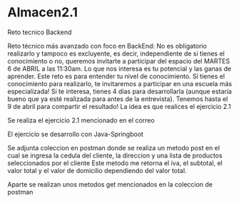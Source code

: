 # Almacen2.1
Reto tecnico Backend

Reto técnico más avanzado con foco en BackEnd: No es obligatorio realizarlo y tampoco es excluyente, es decir, independiente de si tienes el conocimiento o no, queremos invitarte a participar del espacio del MARTES 6 de ABRIL a las 11:30am. Lo que nos interesa es tu potencial y las ganas de aprender. Este reto es para entender tu nivel de conocimiento. Si tienes el conocimiento para realizarlo, te invitaremos a participar en una escuela más especializada! Si te interesa, tienes 4 días para desarrollarla (aunque estaría bueno que ya esté realizada para antes de la entrevista). Tenemos hasta el 9 de abril para compartir el resultado! La idea es que realices el ejercicio 2.1

Se realiza el ejercicio 2.1 mencionado en el correo

El ejercicio se desarrollo con Java-Springboot

Se adjunta coleccion en postman donde se realiza un metodo post en el cual se ingresa la cedula del cliente, la direccion y una lista de productos seleccionados por el cliente
Este metodo me retorna el iva, el subtotal, el valor total y el valor de domicilio dependiendo del valor total.

Aparte se realizan unos metodos get mencionados en la coleccion de postman 
